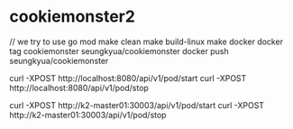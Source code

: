 # cookiemonster2

// we try to use go mod 
make clean
make build-linux
make docker
docker tag cookiemonster seungkyua/cookiemonster
docker push seungkyua/cookiemonster


curl -XPOST http://localhost:8080/api/v1/pod/start
curl -XPOST http://localhost:8080/api/v1/pod/stop

curl -XPOST http://k2-master01:30003/api/v1/pod/start
curl -XPOST http://k2-master01:30003/api/v1/pod/stop
